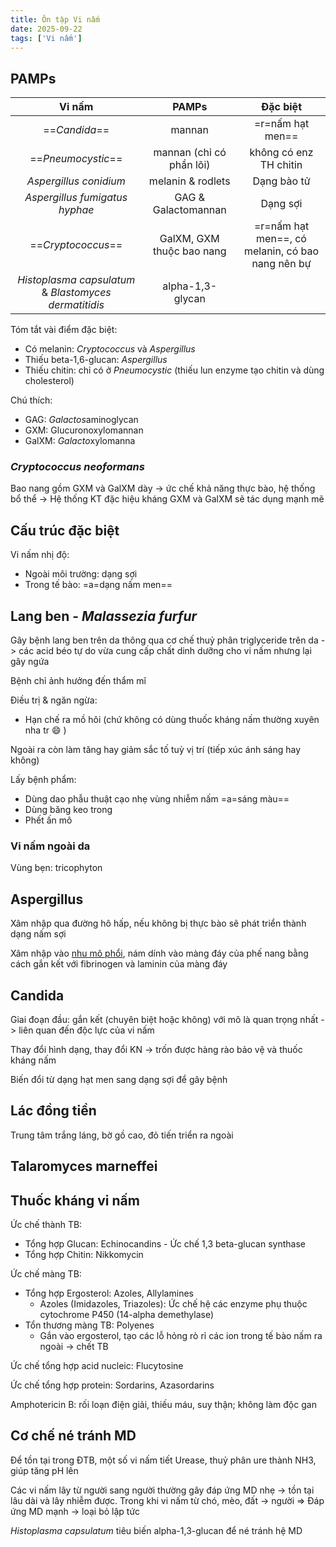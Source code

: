 ```yaml
---
title: Ôn tập Vi nấm
date: 2025-09-22
tags: ['Vi nấm']
---
```


## PAMPs

| Vi nấm | PAMPs | Đặc biệt |
|:---:|:---:|:---:|
| ==*Candida*== | mannan | =r=nấm hạt men== |
| ==*Pneumocystic*== | mannan (chỉ có phần lõi) | không có enz TH chitin |
| *Aspergillus conidium*  | melanin & rodlets | Dạng bào tử |
| *Aspergillus fumigatus hyphae* | GAG & Galactomannan | Dạng sợi |
| ==*Cryptococcus*== | GalXM, GXM thuộc bao nang | =r=nấm hạt men==, có melanin, có bao nang nên bự |
| *Histoplasma capsulatum* & *Blastomyces dermatitidis* | alpha-1,3-glycan | |

Tóm tắt vài điểm đặc biệt:

- Có melanin: *Cryptococcus* và *Aspergillus*
- Thiếu beta-1,6-glucan: *Aspergillus*
- Thiếu chitin: chỉ có ở *Pneumocystic* (thiếu lun enzyme tạo chitin và dùng cholesterol)

Chú thích:

- GAG: *Galactos*aminoglycan
- GXM: Glucuronoxylomannan
- GalXM: *Galacto*xylomanna

### *Cryptococcus neoformans*

Bao nang gồm GXM và GalXM dày -> ức chế khả năng thực bào, hệ thống bổ thể -> Hệ thống KT đặc hiệu kháng GXM và GalXM sẽ tác dụng mạnh mẽ

## Cấu trúc đặc biệt

Vi nấm nhị độ:

- Ngoài môi trường: dạng sợi
- Trong tế bào: =a=dạng nấm men==

## Lang ben - *Malassezia furfur*

Gây bệnh lang ben trên da thông qua cơ chế thuỷ phân triglyceride trên da -> các acid béo tự do vừa cung cấp chất dinh dưỡng cho vi nấm nhưng lại gây ngứa

Bệnh chỉ ảnh hưởng đến thẩm mĩ

Điều trị & ngăn ngừa:

- Hạn chế ra mồ hôi (chứ không có dùng thuốc kháng nấm thường xuyên nha tr :smile: )

Ngoài ra còn làm tăng hay giảm sắc tố tuỳ vị trí (tiếp xúc ánh sáng hay không)

Lấy bệnh phẩm:

- Dùng dao phẫu thuật cạo nhẹ vùng nhiễm nấm =a=sáng màu==
- Dùng băng keo trong
- Phết ấn mô

### Vi nấm ngoài da

Vùng bẹn: tricophyton

## Aspergillus

Xâm nhập qua đường hô hấp, nếu không bị thực bào sẽ phát triển thành dạng nấm sợi

Xâm nhập vào <u>nhu mô phổi</u>, nám dính vào màng đáy của phế nang bằng cách gắn kết với fibrinogen và laminin của màng đáy

## Candida

Giai đoạn đầu: gắn kết (chuyên biệt hoặc không) với mô là quan trọng nhất -> liên quan đến độc lực của vi nấm

Thay đổi hình dạng, thay đổi KN -> trốn được hàng rào bảo vệ và thuốc kháng nấm

Biến đổi từ dạng hạt men sang dạng sợi để gây bệnh

## Lác đồng tiền

Trung tâm trắng láng, bờ gồ cao, đỏ tiến triển ra ngoài

## Talaromyces marneffei

## Thuốc kháng vi nấm

Ức chế thành TB:

- Tổng hợp Glucan: Echinocandins - Ức chế 1,3 beta-glucan synthase
- Tổng hợp Chitin: Nikkomycin

Ức chế màng TB:

- Tổng hợp Ergosterol: Azoles, Allylamines
  - Azoles (Imidazoles, Triazoles): Ức chế hệ các enzyme phụ thuộc cytochrome P450 (14-alpha demethylase)
- Tổn thương màng TB: Polyenes
  - Gắn vào ergosterol, tạo các lỗ hỏng rò rỉ các ion trong tế bào nấm ra ngoài -> chết TB

Ức chế tổng hợp acid nucleic: Flucytosine

Ức chế tổng hợp protein: Sordarins, Azasordarins

Amphotericin B: rối loạn điện giải, thiếu máu, suy thận; không làm độc gan

## Cơ chế né tránh MD

Để tồn tại trong ĐTB, một số vi nấm tiết Urease, thuỷ phân ure thành NH3, giúp tăng pH lên

Các vi nấm lây từ người sang người thường gây đáp ứng MD nhẹ -> tồn tại lâu dài và lây nhiễm được.
Trong khi vi nấm từ chó, mèo, đất -> người => Đáp ứng MD mạnh -> loại bỏ lập tức

*Histoplasma capsulatum* tiêu biến alpha-1,3-glucan để né tránh hệ MD
